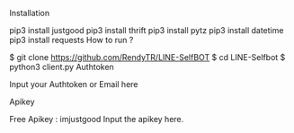 Installation

pip3 install justgood
pip3 install thrift
pip3 install pytz
pip3 install datetime
pip3 install requests
How to run ?

$ git clone https://github.com/RendyTR/LINE-SelfBOT
$ cd LINE-Selfbot
$ python3 client.py
Authtoken

Input your Authtoken or Email here

Apikey

Free Apikey : imjustgood 
Input the apikey here. 

